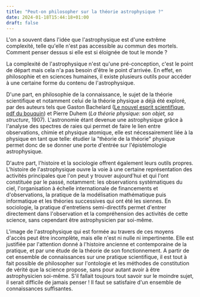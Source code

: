 ```yaml
---
title: "Peut-on philosopher sur la théorie astrophysique ?"
date: 2024-01-18T15:44:18+01:00
draft: false
---
```


L'on a souvent dans l'idée que l'astrophysique est d'une extrême complexité, telle qu'elle n'est pas accessible au commun des mortels. Comment penser dessus si elle est si éloignée de tout le monde ?

La complexité de l'astrophysique n'est qu'une pré-conception, c'est le point de départ mais cela n'a pas besoin d'être le point d'arrivée. En effet, en philosophie et en sciences humaines, il existe plusieurs outils pour accéder à une certaine forme du contenu de l'astrophysique.

D'une part, en philosophie de la connaissance, le sujet de la théorie scientifique et notamment celui de la théorie physique a déjà été exploré, par des auteurs tels que Gaston Bachelard ([Le nouvel esprit scientifique](https://fr.wikipedia.org/wiki/Le_Nouvel_Esprit_scientifique "Il décrit la manière de raisonner en physique qui est apparue avec la relativité générale et la microphysique."), [pdf du bouquin](https://gastonbachelard.org/wp-content/uploads/2015/07/nouvel_esprit.pdf)) et Pierre Duhem (*La théorie physique: son objet, sa structure*, 1907). L'astronomie étant devenue une astrophysique grâce à l'analyse des spectres de raies qui permet de faire le lien entre observations, chimie et physique atomique, elle est nécessairement liée à la physique en tant que telle: étudier la "théorie de la théorie" physique permet donc de se donner une porte d'entrée sur l'épistémologie astrophysique.

D'autre part, l'histoire et la sociologie offrent également leurs outils propres. L'histoire de l'astrophysique ouvre la voie à une certaine représentation des activités principales que l'on peut y trouver aujourd'hui et qui l'ont constituée par le passé, notamment: les observations systématiques du ciel, l'organisation à échelle internationale de financements et d'observations, la pratique de la modélisation mathématique puis informatique et les théories successives qui ont été les siennes. En sociologie, la pratique d'entretiens semi-directifs permet d'entrer directement dans l'observation et la compréhension des activités de cette science, sans cependant être astrophysicien par soi-même.

L'image de l'astrophysique qui est formée au travers de ces moyens d'accès peut être incomplète, mais elle n'est ni nulle ni impertinente. Elle est justifiée par l'attention donné à l'histoire ancienne et contemporaine de la pratique, et par une étude de la théorie de son fonctionnement. A partir de cet ensemble de connaissances sur une pratique scientifique, il est tout à fait possible de philosopher sur l'ontologie et les méthodes de constitution de vérité que la science propose, sans pour autant avoir à être astrophysicien soi-même. S'il fallait toujours tout savoir sur le moindre sujet, il serait difficile de jamais penser ! Il faut se satisfaire d'un ensemble de connaissances suffisantes.
